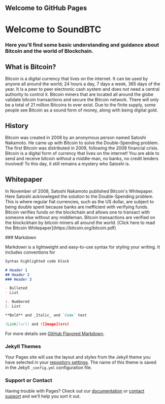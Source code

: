 ## Welcome to GitHub Pages
<h1>Welcome to SoundBTC</h1>
<p><h3>Here you'll find some basic understanding and guidance about Bitcoin and the world of Blockchain.</h3>
<h2>What is Bitcoin?</h2>
<p>Bitcoin is a digital currency that lives on the internet. It can be used by anyone all around the world; 24 hours a day, 7 days a week, 365 days of the year. It is a peer to peer electronic cash system and does not need a central authority to control it. Bitcoin miners that are located all around the globe validate bitcoin transactions and secure the Bitcoin network. There will only be a total of 21 million Bitcoins to ever exist. Due to the finite supply, some people see Bitcoin as a sound form of money, along with being digital gold.</p>
<h2>History</h2>
<p>Bitcoin was created in 2008 by an anonymous person named Satoshi Nakamoto. He came up with Bitcoin to solve the Double-Spending problem. The first Bitcoin was distributed in 2009, following the 2008 financial crisis. Bitcoin is a digital form of currency that lives on the internet! You are able to send and receive bitcoin without a middle-man, no banks, no credit lenders involved! To this day, it still remains a mystery who Satoshi is.</p>
<h2>Whitepaper</h2>
<p>In November of 2008, Satoshi Nakamoto published Bitcoin's Whitepaper. Here Satoshi acknowleged the solution to the Double-Spending problem. This is where regular fiat currencies, such as the US dollar, are subject to being double spent because banks are inefficient with verifying funds. Bitcoin verifies funds on the blockchain and allows one to transact with someone else without any middleman. Bitcoin transactions are verified on the blockckhain by bitcoin miners all around the world.
[Click here to read the Bitcoin Whitepaper](https://bitcoin.org/bitcoin.pdf)</p>


</p>
### Markdown

Markdown is a lightweight and easy-to-use syntax for styling your writing. It includes conventions for

```markdown
Syntax highlighted code block

# Header 1
## Header 2
### Header 3

- Bulleted
- List

1. Numbered
2. List

**Bold** and _Italic_ and `Code` text

[Link](url) and ![Image](src)
```

For more details see [GitHub Flavored Markdown](https://guides.github.com/features/mastering-markdown/).

### Jekyll Themes

Your Pages site will use the layout and styles from the Jekyll theme you have selected in your [repository settings](https://github.com/soundbtc/covid-21/settings). The name of this theme is saved in the Jekyll `_config.yml` configuration file.

### Support or Contact

Having trouble with Pages? Check out our [documentation](https://help.github.com/categories/github-pages-basics/) or [contact support](https://github.com/contact) and we’ll help you sort it out.
